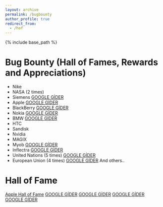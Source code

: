 ```yaml
---
layout: archive
permalink: /bugbounty
author_profile: true
redirect_from:
  - /hof
---
```


{% include base_path %}
# Bug Bounty (Hall of Fames, Rewards and Appreciations)

* Nike
* NASA (2 times)
* Siemens <a href="a">GOOGLE GİDER</a>
* Apple <a href="">GOOGLE GİDER</a>
* BlackBerry <a href="">GOOGLE GİDER</a>
* Nokia <a href="">GOOGLE GİDER</a>
* BMW <a href="">GOOGLE GİDER</a>
* HTC
* Sandisk
* Nvidia
* MAGIX
* Myob <a href="">GOOGLE GİDER</a>
* Inflectra <a href="">GOOGLE GİDER</a>
* United Nations (5 times) <a href="">GOOGLE GİDER</a>
* European Union (4 times) <a href="">GOOGLE GİDER</a>
And others.. 

# Hall of Fame
<a href="https://support.apple.com/en-us/HT201536">Apple Hall of Fame</a>
<a href="">GOOGLE GİDER</a>
<a href="">GOOGLE GİDER</a>
<a href="">GOOGLE GİDER</a>
<a href="">GOOGLE GİDER</a>

